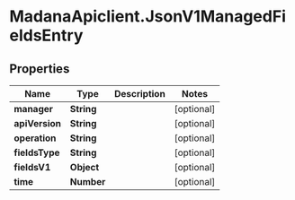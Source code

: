 # MadanaApiclient.JsonV1ManagedFieldsEntry

## Properties

Name | Type | Description | Notes
------------ | ------------- | ------------- | -------------
**manager** | **String** |  | [optional] 
**apiVersion** | **String** |  | [optional] 
**operation** | **String** |  | [optional] 
**fieldsType** | **String** |  | [optional] 
**fieldsV1** | **Object** |  | [optional] 
**time** | **Number** |  | [optional] 


